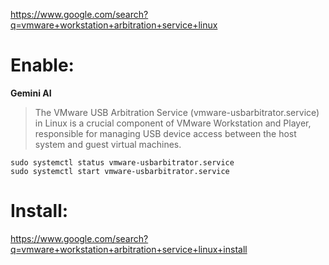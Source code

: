 https://www.google.com/search?q=vmware+workstation+arbitration+service+linux

# Enable:
**Gemini AI**
>The VMware USB Arbitration Service (vmware-usbarbitrator.service) in Linux is a crucial component of VMware Workstation and Player, responsible for managing USB device access between the host system and guest virtual machines.


```
sudo systemctl status vmware-usbarbitrator.service
sudo systemctl start vmware-usbarbitrator.service
```

# Install:
https://www.google.com/search?q=vmware+workstation+arbitration+service+linux+install

